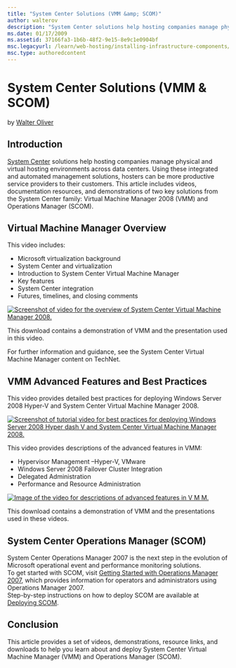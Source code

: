 ```yaml
---
title: "System Center Solutions (VMM &amp; SCOM)"
author: walterov
description: "System Center solutions help hosting companies manage physical and virtual hosting environments across data centers. Using these integrated and automated man..."
ms.date: 01/17/2009
ms.assetid: 37166fa3-1b6b-48f2-9e15-8e9c1e0904bf
msc.legacyurl: /learn/web-hosting/installing-infrastructure-components/system-center-solutions-vmm-amp-scom
msc.type: authoredcontent
---
```

# System Center Solutions (VMM &amp; SCOM)

by [Walter Oliver](https://github.com/walterov)

## Introduction

[System Center](https://www.microsoft.com/system-center) solutions help hosting companies manage physical and virtual hosting environments across data centers. Using these integrated and automated management solutions, hosters can be more productive service providers to their customers. This article includes videos, documentation resources, and demonstrations of two key solutions from the System Center family: Virtual Machine Manager 2008 (VMM) and Operations Manager (SCOM).

## Virtual Machine Manager Overview

This video includes:

- Microsoft virtualization background
- System Center and virtualization
- Introduction to System Center Virtual Machine Manager
- Key features
- System Center integration
- Futures, timelines, and closing comments

[![Screenshot of video for the overview of System Center Virtual Machine Manager 2008.](system-center-solutions-vmm-amp-scom/_static/image2.jpg)](system-center-solutions-vmm-amp-scom/_static/image1.jpg)

This download contains a demonstration of VMM and the presentation used in this video.

For further information and guidance, see the System Center Virtual Machine Manager content on TechNet.

## VMM Advanced Features and Best Practices

This video provides detailed best practices for deploying Windows Server 2008 Hyper-V and System Center Virtual Machine Manager 2008.

[![Screenshot of tutorial video for best practices for deploying Windows Server 2008 Hyper dash V and System Center Virtual Machine Manager 2008.](system-center-solutions-vmm-amp-scom/_static/image4.jpg)](system-center-solutions-vmm-amp-scom/_static/image3.jpg)

This video provides descriptions of the advanced features in VMM:

- Hypervisor Management –Hyper-V, VMware
- Windows Server 2008 Failover Cluster Integration
- Delegated Administration
- Performance and Resource Administration

[![Image of the video for descriptions of advanced features in V M M.](system-center-solutions-vmm-amp-scom/_static/image6.jpg)](system-center-solutions-vmm-amp-scom/_static/image5.jpg)

This download contains a demonstration of VMM and the presentations used in these videos.

## System Center Operations Manager (SCOM)

System Center Operations Manager 2007 is the next step in the evolution of Microsoft operational event and performance monitoring solutions.  
To get started with SCOM, visit [Getting Started with Operations Manager 2007](/previous-versions/bb309673(v=technet.10)), which provides information for operators and administrators using Operations Manager 2007.  
Step-by-step instructions on how to deploy SCOM are available at [Deploying SCOM](/previous-versions/bb309696(v=technet.10)).

## Conclusion

This article provides a set of videos, demonstrations, resource links, and downloads to help you learn about and deploy System Center Virtual Machine Manager (VMM) and Operations Manager (SCOM).
